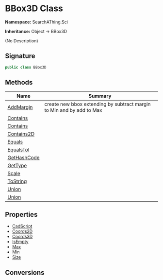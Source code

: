 # BBox3D Class
**Namespace:** SearchAThing.Sci

**Inheritance:** Object → BBox3D

(No Description)

## Signature
```csharp
public class BBox3D
```
## Methods
|**Name**|**Summary**|
|---|---|
|[AddMargin](BBox3D/AddMargin.md)|create new bbox extending by subtract margin to Min and by add to Max|
|[Contains](BBox3D/Contains.md)||
|[Contains](BBox3D/Contains.md#containsdouble-vector3d)||
|[Contains2D](BBox3D/Contains2D.md)||
|[Equals](BBox3D/Equals.md)||
|[EqualsTol](BBox3D/EqualsTol.md)||
|[GetHashCode](BBox3D/GetHashCode.md)||
|[GetType](BBox3D/GetType.md)||
|[Scale](BBox3D/Scale.md)||
|[ToString](BBox3D/ToString.md)||
|[Union](BBox3D/Union.md)||
|[Union](BBox3D/Union.md#unionbbox3d)||
## Properties
- [CadScript](BBox3D/CadScript.md)
- [Coords2D](BBox3D/Coords2D.md)
- [Coords3D](BBox3D/Coords3D.md)
- [IsEmpty](BBox3D/IsEmpty.md)
- [Max](BBox3D/Max.md)
- [Min](BBox3D/Min.md)
- [Size](BBox3D/Size.md)
## Conversions
